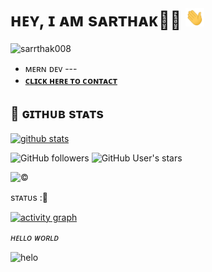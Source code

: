 
# ʜᴇʏ, ɪ ᴀᴍ sᴀʀᴛʜᴀᴋ👨‍💻  <img src="https://raw.githubusercontent.com/ABSphreak/ABSphreak/master/gifs/Hi.gif" width="30px"> 
  
 <p align="left"> <img src="https://komarev.com/ghpvc/?username=sarrthak008&label=Profile%20views&color=0e75b6&style=plastic" alt="sarrthak008" /> </p> 
  
 - ᴍᴇʀɴ ᴅᴇᴠ ---
 - **[ᴄʟɪᴄᴋ ʜᴇʀᴇ ᴛᴏ ᴄᴏɴᴛᴀᴄᴛ](https://wa.me/8459360294)** 
  
  
 ##  🐙 **ɢɪᴛʜᴜʙ sᴛᴀᴛs** 
  
 [![github stats](https://github-readme-stats.vercel.app/api?username=sarrthak008&show_icons=true&theme=radical)](https://github.com/sarrthak008) 
  
 ![GitHub followers](https://img.shields.io/github/followers/sarrthak008?color=aqua&label=Followers&style=for-the-badge) 
 ![GitHub User's stars](https://img.shields.io/github/stars/sarrthak008?affiliations=OWNER&color=aqua&style=for-the-badge) 
  
![©](https://user-images.githubusercontent.com/73097560/115834477-dbab4500-a447-11eb-908a-139a6edaec5c.gif) 

sᴛᴀᴛᴜs :🪽

[![activity graph](https://github-readme-activity-graph.vercel.app/graph?username=sarrthak008&theme=github-compact&custom_title=sᴀʀᴛʜᴀᴋ%20ᴀᴄᴛɪᴠɪᴛʏ%20Graph&hide_border=true)](https://github.com/sarrthak008)

  
 *ʜᴇʟʟᴏ ᴡᴏʀʟᴅ*

![helo](https://camo.githubusercontent.com/aa0f78fb4abd254489d6d99468b0883ee85b7d796c8e87f0eb981719946c2fba/68747470733a2f2f70726f66696c652d636f756e7465722e676c697463682e6d652f76697368616c303331362f636f756e742e7376673f) 


